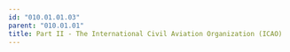 ```yaml
---
id: "010.01.01.03"
parent: "010.01.01"
title: Part II - The International Civil Aviation Organization (ICAO)
---
```

